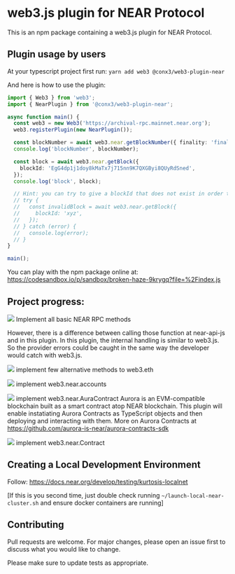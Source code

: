 web3.js plugin for NEAR Protocol
===========

This is an npm package containing a web3.js plugin for NEAR Protocol.

Plugin usage by users
------------
At your typescript project first run:
`yarn add web3 @conx3/web3-plugin-near`

And here is how to use the plugin:
```ts
import { Web3 } from 'web3';
import { NearPlugin } from '@conx3/web3-plugin-near';

async function main() {
  const web3 = new Web3('https://archival-rpc.mainnet.near.org');
  web3.registerPlugin(new NearPlugin());

  const blockNumber = await web3.near.getBlockNumber({ finality: 'final' });
  console.log('blockNumber', blockNumber);

  const block = await web3.near.getBlock({
    blockId: 'EgG4dp1j1doy8kMaTx7j715nn9K7QXGByi8QUyRdSned',
  });
  console.log('block', block);

  // Hint: you can try to give a blockId that does not exist in order to see the error returned by web3.js
  // try {
  //   const invalidBlock = await web3.near.getBlock({
  //     blockId: 'xyz',
  //   });
  // } catch (error) {
  //   console.log(error);
  // }
}

main();
```

You can play with the npm package online at: https://codesandbox.io/p/sandbox/broken-haze-9krygq?file=%2Findex.js

Project progress:
------------

![](https://us-central1-progress-markdown.cloudfunctions.net/progress/100?dangerColor=ccee00&warningColor=eeff00&successColor=006600) Implement all basic NEAR RPC methods 

However, there is a difference between calling those function at near-api-js and in this plugin. In this plugin, the internal handling is similar to web3.js. So the provider errors could be caught in the same way the developer would catch with web3.js.

![](https://us-central1-progress-markdown.cloudfunctions.net/progress/30?dangerColor=ccee00&warningColor=eeff00&successColor=006600) implement few alternative methods to web3.eth

![](https://us-central1-progress-markdown.cloudfunctions.net/progress/0?dangerColor=800000&warningColor=ff9900&successColor=006600) implement web3.near.accounts

![](https://us-central1-progress-markdown.cloudfunctions.net/progress/0?dangerColor=800000&warningColor=ff9900&successColor=006600) implement web3.near.AuraContract
Aurora is an EVM-compatible blockchain built as a smart contract atop NEAR blockchain. This plugin will enable instatiating Aurora Contracts as TypeScript objects and then deploying and interacting with them. More on Aurora Contracts at https://github.com/aurora-is-near/aurora-contracts-sdk

![](https://us-central1-progress-markdown.cloudfunctions.net/progress/0?dangerColor=800000&warningColor=ff9900&successColor=006600) implement web3.near.Contract

Creating a Local Development Environment
------------

Follow: https://docs.near.org/develop/testing/kurtosis-localnet

[If this is you second time, just double check running `~/launch-local-near-cluster.sh` and ensure docker containers are running]

Contributing
------------

Pull requests are welcome. For major changes, please open an issue first
to discuss what you would like to change.

Please make sure to update tests as appropriate.
